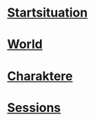 # [Startsituation](Startsituation.md)

# [World](World/Antara.md)

# [Charaktere](Charakter/Charaktere.md)

# [Sessions](Sessions/Session%201.md)